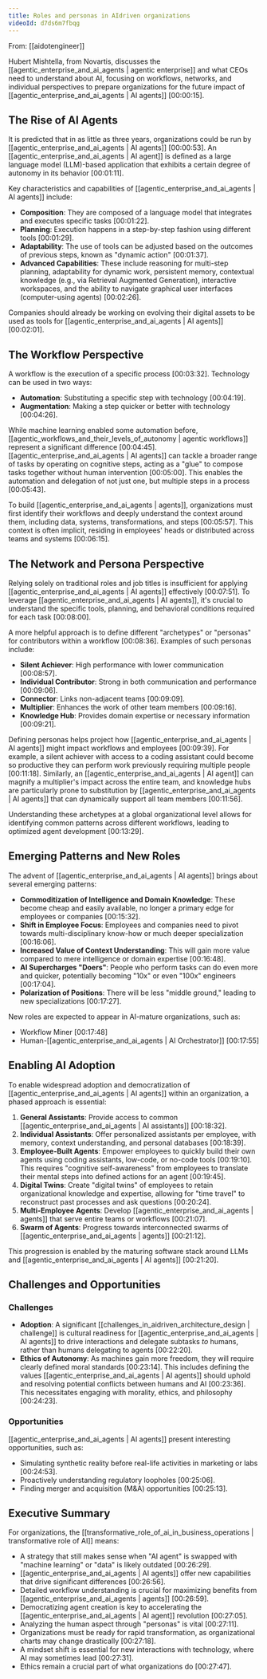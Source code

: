 ```yaml
---
title: Roles and personas in AIdriven organizations
videoId: d7ds6m7fbqg
---
```


From: [[aidotengineer]] <br/> 

Hubert Mishtella, from Novartis, discusses the [[agentic_enterprise_and_ai_agents | agentic enterprise]] and what CEOs need to understand about AI, focusing on workflows, networks, and individual perspectives to prepare organizations for the future impact of [[agentic_enterprise_and_ai_agents | AI agents]] <a class="yt-timestamp" data-t="00:00:15">[00:00:15]</a>.

## The Rise of AI Agents
It is predicted that in as little as three years, organizations could be run by [[agentic_enterprise_and_ai_agents | AI agents]] <a class="yt-timestamp" data-t="00:00:53">[00:00:53]</a>. An [[agentic_enterprise_and_ai_agents | AI agent]] is defined as a large language model (LLM)-based application that exhibits a certain degree of autonomy in its behavior <a class="yt-timestamp" data-t="00:01:11">[00:01:11]</a>.

Key characteristics and capabilities of [[agentic_enterprise_and_ai_agents | AI agents]] include:
*   **Composition**: They are composed of a language model that integrates and executes specific tasks <a class="yt-timestamp" data-t="00:01:22">[00:01:22]</a>.
*   **Planning**: Execution happens in a step-by-step fashion using different tools <a class="yt-timestamp" data-t="00:01:29">[00:01:29]</a>.
*   **Adaptability**: The use of tools can be adjusted based on the outcomes of previous steps, known as "dynamic action" <a class="yt-timestamp" data-t="00:01:37">[00:01:37]</a>.
*   **Advanced Capabilities**: These include reasoning for multi-step planning, adaptability for dynamic work, persistent memory, contextual knowledge (e.g., via Retrieval Augmented Generation), interactive workspaces, and the ability to navigate graphical user interfaces (computer-using agents) <a class="yt-timestamp" data-t="00:02:26">[00:02:26]</a>.

Companies should already be working on evolving their digital assets to be used as tools for [[agentic_enterprise_and_ai_agents | AI agents]] <a class="yt-timestamp" data-t="00:02:01">[00:02:01]</a>.

## The Workflow Perspective
A workflow is the execution of a specific process <a class="yt-timestamp" data-t="00:03:32">[00:03:32]</a>. Technology can be used in two ways:
*   **Automation**: Substituting a specific step with technology <a class="yt-timestamp" data-t="00:04:19">[00:04:19]</a>.
*   **Augmentation**: Making a step quicker or better with technology <a class="yt-timestamp" data-t="00:04:26">[00:04:26]</a>.

While machine learning enabled some automation before, [[agentic_workflows_and_their_levels_of_autonomy | agentic workflows]] represent a significant difference <a class="yt-timestamp" data-t="00:04:45">[00:04:45]</a>. [[agentic_enterprise_and_ai_agents | AI agents]] can tackle a broader range of tasks by operating on cognitive steps, acting as a "glue" to compose tasks together without human intervention <a class="yt-timestamp" data-t="00:05:00">[00:05:00]</a>. This enables the automation and delegation of not just one, but multiple steps in a process <a class="yt-timestamp" data-t="00:05:43">[00:05:43]</a>.

To build [[agentic_enterprise_and_ai_agents | agents]], organizations must first identify their workflows and deeply understand the context around them, including data, systems, transformations, and steps <a class="yt-timestamp" data-t="00:05:57">[00:05:57]</a>. This context is often implicit, residing in employees' heads or distributed across teams and systems <a class="yt-timestamp" data-t="00:06:15">[00:06:15]</a>.

## The Network and Persona Perspective
Relying solely on traditional roles and job titles is insufficient for applying [[agentic_enterprise_and_ai_agents | AI agents]] effectively <a class="yt-timestamp" data-t="00:07:51">[00:07:51]</a>. To leverage [[agentic_enterprise_and_ai_agents | AI agents]], it's crucial to understand the specific tools, planning, and behavioral conditions required for each task <a class="yt-timestamp" data-t="00:08:00">[00:08:00]</a>.

A more helpful approach is to define different "archetypes" or "personas" for contributors within a workflow <a class="yt-timestamp" data-t="00:08:36">[00:08:36]</a>. Examples of such personas include:
*   **Silent Achiever**: High performance with lower communication <a class="yt-timestamp" data-t="00:08:57">[00:08:57]</a>.
*   **Individual Contributor**: Strong in both communication and performance <a class="yt-timestamp" data-t="00:09:06">[00:09:06]</a>.
*   **Connector**: Links non-adjacent teams <a class="yt-timestamp" data-t="00:09:09">[00:09:09]</a>.
*   **Multiplier**: Enhances the work of other team members <a class="yt-timestamp" data-t="00:09:16">[00:09:16]</a>.
*   **Knowledge Hub**: Provides domain expertise or necessary information <a class="yt-timestamp" data-t="00:09:21">[00:09:21]</a>.

Defining personas helps project how [[agentic_enterprise_and_ai_agents | AI agents]] might impact workflows and employees <a class="yt-timestamp" data-t="00:09:39">[00:09:39]</a>. For example, a silent achiever with access to a coding assistant could become so productive they can perform work previously requiring multiple people <a class="yt-timestamp" data-t="00:11:18">[00:11:18]</a>. Similarly, an [[agentic_enterprise_and_ai_agents | AI agent]] can magnify a multiplier's impact across the entire team, and knowledge hubs are particularly prone to substitution by [[agentic_enterprise_and_ai_agents | AI agents]] that can dynamically support all team members <a class="yt-timestamp" data-t="00:11:56">[00:11:56]</a>.

Understanding these archetypes at a global organizational level allows for identifying common patterns across different workflows, leading to optimized agent development <a class="yt-timestamp" data-t="00:13:29">[00:13:29]</a>.

## Emerging Patterns and New Roles
The advent of [[agentic_enterprise_and_ai_agents | AI agents]] brings about several emerging patterns:
*   **Commoditization of Intelligence and Domain Knowledge**: These become cheap and easily available, no longer a primary edge for employees or companies <a class="yt-timestamp" data-t="00:15:32">[00:15:32]</a>.
*   **Shift in Employee Focus**: Employees and companies need to pivot towards multi-disciplinary know-how or much deeper specialization <a class="yt-timestamp" data-t="00:16:06">[00:16:06]</a>.
*   **Increased Value of Context Understanding**: This will gain more value compared to mere intelligence or domain expertise <a class="yt-timestamp" data-t="00:16:48">[00:16:48]</a>.
*   **AI Supercharges "Doers"**: People who perform tasks can do even more and quicker, potentially becoming "10x" or even "100x" engineers <a class="yt-timestamp" data-t="00:17:04">[00:17:04]</a>.
*   **Polarization of Positions**: There will be less "middle ground," leading to new specializations <a class="yt-timestamp" data-t="00:17:27">[00:17:27]</a>.

New roles are expected to appear in AI-mature organizations, such as:
*   Workflow Miner <a class="yt-timestamp" data-t="00:17:48">[00:17:48]</a>
*   Human-[[agentic_enterprise_and_ai_agents | AI Orchestrator]] <a class="yt-timestamp" data-t="00:17:55">[00:17:55]</a>

## Enabling AI Adoption
To enable widespread adoption and democratization of [[agentic_enterprise_and_ai_agents | AI agents]] within an organization, a phased approach is essential:
1.  **General Assistants**: Provide access to common [[agentic_enterprise_and_ai_agents | AI assistants]] <a class="yt-timestamp" data-t="00:18:32">[00:18:32]</a>.
2.  **Individual Assistants**: Offer personalized assistants per employee, with memory, context understanding, and personal databases <a class="yt-timestamp" data-t="00:18:39">[00:18:39]</a>.
3.  **Employee-Built Agents**: Empower employees to quickly build their own agents using coding assistants, low-code, or no-code tools <a class="yt-timestamp" data-t="00:19:10">[00:19:10]</a>. This requires "cognitive self-awareness" from employees to translate their mental steps into defined actions for an agent <a class="yt-timestamp" data-t="00:19:45">[00:19:45]</a>.
4.  **Digital Twins**: Create "digital twins" of employees to retain organizational knowledge and expertise, allowing for "time travel" to reconstruct past processes and ask questions <a class="yt-timestamp" data-t="00:20:24">[00:20:24]</a>.
5.  **Multi-Employee Agents**: Develop [[agentic_enterprise_and_ai_agents | agents]] that serve entire teams or workflows <a class="yt-timestamp" data-t="00:21:07">[00:21:07]</a>.
6.  **Swarm of Agents**: Progress towards interconnected swarms of [[agentic_enterprise_and_ai_agents | agents]] <a class="yt-timestamp" data-t="00:21:12">[00:21:12]</a>.

This progression is enabled by the maturing software stack around LLMs and [[agentic_enterprise_and_ai_agents | AI agents]] <a class="yt-timestamp" data-t="00:21:20">[00:21:20]</a>.

## Challenges and Opportunities
### Challenges
*   **Adoption**: A significant [[challenges_in_aidriven_architecture_design | challenge]] is cultural readiness for [[agentic_enterprise_and_ai_agents | AI agents]] to drive interactions and delegate subtasks *to* humans, rather than humans delegating to agents <a class="yt-timestamp" data-t="00:22:20">[00:22:20]</a>.
*   **Ethics of Autonomy**: As machines gain more freedom, they will require clearly defined moral standards <a class="yt-timestamp" data-t="00:23:14">[00:23:14]</a>. This includes defining the values [[agentic_enterprise_and_ai_agents | AI agents]] should uphold and resolving potential conflicts between humans and AI <a class="yt-timestamp" data-t="00:23:36">[00:23:36]</a>. This necessitates engaging with morality, ethics, and philosophy <a class="yt-timestamp" data-t="00:24:23">[00:24:23]</a>.

### Opportunities
[[agentic_enterprise_and_ai_agents | AI agents]] present interesting opportunities, such as:
*   Simulating synthetic reality before real-life activities in marketing or labs <a class="yt-timestamp" data-t="00:24:53">[00:24:53]</a>.
*   Proactively understanding regulatory loopholes <a class="yt-timestamp" data-t="00:25:06">[00:25:06]</a>.
*   Finding merger and acquisition (M&A) opportunities <a class="yt-timestamp" data-t="00:25:13">[00:25:13]</a>.

## Executive Summary
For organizations, the [[transformative_role_of_ai_in_business_operations | transformative role of AI]] means:
*   A strategy that still makes sense when "AI agent" is swapped with "machine learning" or "data" is likely outdated <a class="yt-timestamp" data-t="00:26:29">[00:26:29]</a>.
*   [[agentic_enterprise_and_ai_agents | AI agents]] offer new capabilities that drive significant differences <a class="yt-timestamp" data-t="00:26:56">[00:26:56]</a>.
*   Detailed workflow understanding is crucial for maximizing benefits from [[agentic_enterprise_and_ai_agents | agents]] <a class="yt-timestamp" data-t="00:26:59">[00:26:59]</a>.
*   Democratizing agent creation is key to accelerating the [[agentic_enterprise_and_ai_agents | AI agent]] revolution <a class="yt-timestamp" data-t="00:27:05">[00:27:05]</a>.
*   Analyzing the human aspect through "personas" is vital <a class="yt-timestamp" data-t="00:27:11">[00:27:11]</a>.
*   Organizations must be ready for rapid transformation, as organizational charts may change drastically <a class="yt-timestamp" data-t="00:27:18">[00:27:18]</a>.
*   A mindset shift is essential for new interactions with technology, where AI may sometimes lead <a class="yt-timestamp" data-t="00:27:31">[00:27:31]</a>.
*   Ethics remain a crucial part of what organizations do <a class="yt-timestamp" data-t="00:27:47">[00:27:47]</a>.
